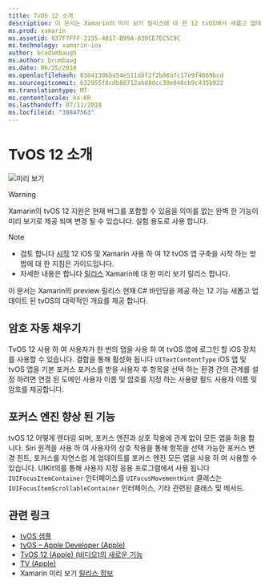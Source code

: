```yaml
---
title: TvOS 12 소개
description: 이 문서는 Xamarin의 미리 보기 릴리스에 대 한 12 tvOS에서 새롭고 업데이트 된 기능의 개요는 고급 C# 바인딩을 현재 제공을 제공 합니다.
ms.prod: xamarin
ms.assetid: 037F7FFF-2155-4017-B99A-839CE7EC5C9C
ms.technology: xamarin-ios
author: bradumbaugh
ms.author: brumbaug
ms.date: 06/25/2018
ms.openlocfilehash: 03841306ba54e511dbf2f2b86a7c17e9f4669bcd
ms.sourcegitcommit: 632955f8cdb80712abd8dcc30e046cb9c435b922
ms.translationtype: MT
ms.contentlocale: ko-KR
ms.lasthandoff: 07/11/2018
ms.locfileid: "38847563"
---
```

# <a name="introduction-to-tvos-12"></a>TvOS 12 소개

![미리 보기](~/media/shared/preview.png)

> [!WARNING]
> Xamarin의 tvOS 12 지원은 현재 버그를 포함할 수 있음을 의미를 없는 완벽 한 기능이 미리 보기로 제공 되며 변경 될 수 있습니다. 실험 용도로 사용 합니다.

> [!NOTE]
> - 검토 합니다 [시작](~/ios/platform/introduction-to-ios12/get-started.md) 12 iOS 및 Xamarin 사용 하 여 12 tvOS 앱 구축을 시작 하는 방법에 대 한 지침은 가이드입니다.
> - 자세한 내용은 합니다 [릴리스](https://releases.xamarin.com/preview-release-xcode-10-beta/) Xamarin에 대 한 미리 보기 릴리스 합니다.

이 문서는 Xamarin의 preview 릴리스 현재 C# 바인딩을 제공 하는 12 기능 새롭고 업데이트 된 tvOS의 대략적인 개요를 제공 합니다.

## <a name="password-autofill"></a>암호 자동 채우기

TvOS 12 사용 하 여 사용자가 한 번의 탭을 사용 하 여 tvOS 앱에 로그인 할 iOS 장치를 사용할 수 있습니다. 결합을 통해 활성화 됩니다 `UITextContentType` iOS 앱 및 tvOS 앱을 기본 포커스 포커스를 받을 사용자 후 항목을 선택 하는 환경 간의 관계를 설정 하려면 연결 된 도메인 사용자 이름 및 암호를 지정 하는 사용량 필드 사용자 이름 및 암호를 제공합니다.

## <a name="focus-engine-enhancements"></a>포커스 엔진 향상 된 기능

tvOS 12 어떻게 렌더링 되며, 포커스 엔진과 상호 작용에 관계 없이 모든 앱을 허용 합니다. Siri 원격을 사용 하 여 사용자의 상호 작용을 통해 항목을 선택 가능한 포커스 변경 힌트, 포커스를 자연스럽 게 업데이트를 포커스 엔진 모든 앱을 사용 하 여 사용할 수 있습니다. UIKit의를 통해 사용자 지정 응용 프로그램에서 사용 됩니다 `IUIFocusItemContainer` 인터페이스를 `UIFocusMovementHint` 클래스는 `IUIFocusItemScrollableContainer` 인터페이스, 기타 관련된 클래스 및 메서드.

## <a name="related-links"></a>관련 링크

- [tvOS 샘플](https://developer.xamarin.com/samples/tvos/all/)
- [tvOS – Apple Developer (Apple)](https://developer.apple.com/tvos/)
- [TvOS 12 (Apple) (비디오)의 새로운 기능](https://developer.apple.com/videos/play/wwdc2018/208/)
- [TV (Apple)](https://www.apple.com/tv/)
- Xamarin 미리 보기 [릴리스 정보](https://releases.xamarin.com/preview-release-xcode-10-beta/)
